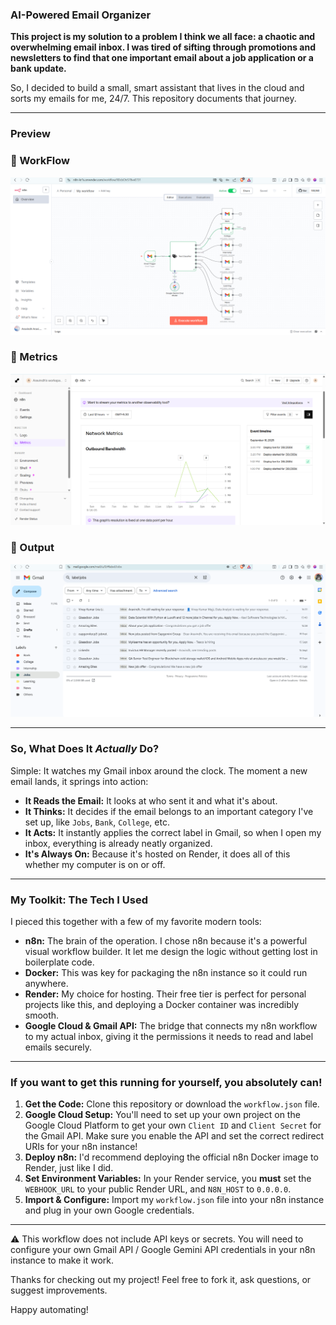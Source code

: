### AI-Powered Email Organizer

**This project is my solution to a problem I think we all face: a chaotic and overwhelming email inbox. I was tired of sifting through promotions and newsletters to find that one important email about a job application or a bank update.**

So, I decided to build a small, smart assistant that lives in the cloud and sorts my emails for me, 24/7. This repository documents that journey.

---

### Preview

### 🔹 WorkFlow
![WorkFlow](asset/Mail_automation_workflow.png)  

### 🔹 Metrics
![Metrics](asset/Render_metrics.png)  

### 🔹 Output
![Output](asset/Result.png)  

---

### So, What Does It *Actually* Do?

Simple: It watches my Gmail inbox around the clock. The moment a new email lands, it springs into action:

* **It Reads the Email:** It looks at who sent it and what it's about.
* **It Thinks:** It decides if the email belongs to an important category I've set up, like `Jobs`, `Bank`, `College`, etc.
* **It Acts:** It instantly applies the correct label in Gmail, so when I open my inbox, everything is already neatly organized.
* **It's Always On:** Because it's hosted on Render, it does all of this whether my computer is on or off.

---

### My Toolkit: The Tech I Used

I pieced this together with a few of my favorite modern tools:

* **n8n:** The brain of the operation. I chose n8n because it's a powerful visual workflow builder. It let me design the logic without getting lost in boilerplate code.
* **Docker:** This was key for packaging the n8n instance so it could run anywhere.
* **Render:** My choice for hosting. Their free tier is perfect for personal projects like this, and deploying a Docker container was incredibly smooth.
* **Google Cloud & Gmail API:** The bridge that connects my n8n workflow to my actual inbox, giving it the permissions it needs to read and label emails securely.

---

### If you want to get this running for yourself, you absolutely can!

1.  **Get the Code:** Clone this repository or download the `workflow.json` file.
2.  **Google Cloud Setup:** You'll need to set up your own project on the Google Cloud Platform to get your own `Client ID` and `Client Secret` for the Gmail API. Make sure you enable the API and set the correct redirect URIs for your n8n instance!
3.  **Deploy n8n:** I'd recommend deploying the official n8n Docker image to Render, just like I did.
4.  **Set Environment Variables:** In your Render service, you **must** set the `WEBHOOK_URL` to your public Render URL, and `N8N_HOST` to `0.0.0.0`.
5.  **Import & Configure:** Import my `workflow.json` file into your n8n instance and plug in your own Google credentials.

---

⚠️ This workflow does not include API keys or secrets. You will need to configure your own Gmail API / Google Gemini API credentials in your n8n instance to make it work.

Thanks for checking out my project! Feel free to fork it, ask questions, or suggest improvements.

Happy automating!
